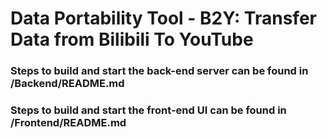 # Data Portability Tool - B2Y: Transfer Data from Bilibili To YouTube

### Steps to build and start the back-end server can be found in /Backend/README.md
### Steps to build and start the front-end UI can be found in /Frontend/README.md
